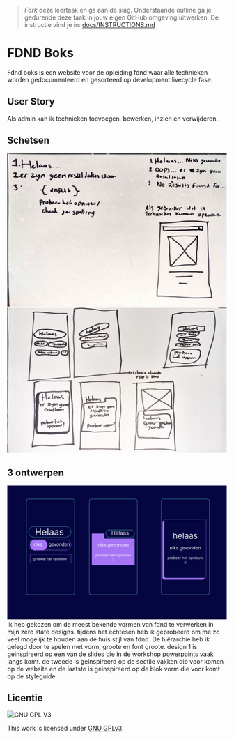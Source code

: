> _Fork_ deze leertaak en ga aan de slag. Onderstaande outline ga je gedurende deze taak in jouw eigen GitHub omgeving uitwerken. De instructie vind je in: [docs/INSTRUCTIONS.md](docs/INSTRUCTIONS.md)

# FDND Boks
Fdnd boks is een website voor de opleiding fdnd waar alle technieken worden gedocumenteerd en gesorteerd op development livecycle fase.

## User Story
Als admin kan ik technieken toevoegen, bewerken, inzien en verwijderen.

## Schetsen
![schetsen](https://github.com/NBadeloe/keep-users-in-control-zero-state/blob/main/sketch1.jpeg)
![schetsen](https://github.com/NBadeloe/keep-users-in-control-zero-state/blob/main/sketch2.jpeg)

## 3 ontwerpen
![schets](https://github.com/NBadeloe/keep-users-in-control-zero-state/blob/main/figmna.PNG)
Ik heb gekozen om de meest bekende vormen van fdnd te verwerken in mijn zero state designs. tijdens het echtesen heb ik geprobeerd om me zo veel mogelijk te houden aan de huis stijl van fdnd. De hiërarchie heb ik gelegd door te spelen met vorm, groote en font groote. 
design 1 is geinspireerd op een van de slides die in de workshop powerpoints vaak langs komt. de tweede is geinspireerd op de sectiie vakken die voor komen op de website en de laatste is geinspireerd op de blok vorm die voor komt op de styleguide.


## Licentie

![GNU GPL V3](https://www.gnu.org/graphics/gplv3-127x51.png)

This work is licensed under [GNU GPLv3](./LICENSE).
